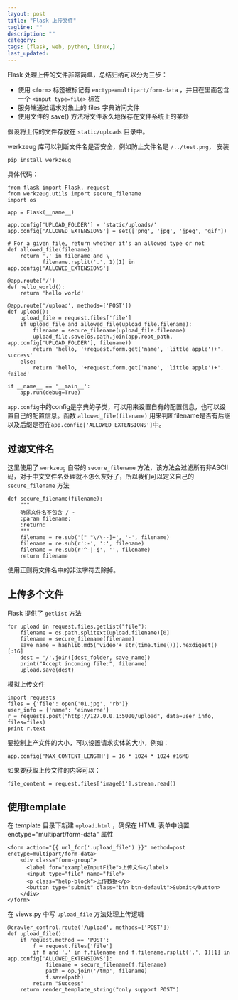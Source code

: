 ```yaml
---
layout: post
title: "Flask 上传文件"
tagline: ""
description: ""
category: 
tags: [flask, web, python, linux,]
last_updated: 
---
```


Flask 处理上传的文件非常简单，总结归纳可以分为三步：

- 使用 `<form>` 标签被标记有 `enctype=multipart/form-data` ，并且在里面包含一个 `<input type=file>` 标签
- 服务端通过请求对象上的 files 字典访问文件
- 使用文件的 save() 方法将文件永久地保存在文件系统上的某处


假设将上传的文件存放在 `static/uploads` 目录中。

werkzeug 库可以判断文件名是否安全，例如防止文件名是 `/../test.png`， 安装

	pip install werkzeug

具体代码：

	from flask import Flask, request
	from werkzeug.utils import secure_filename
	import os

	app = Flask(__name__)

	app.config['UPLOAD_FOLDER'] = 'static/uploads/'
	app.config['ALLOWED_EXTENSIONS'] = set(['png', 'jpg', 'jpeg', 'gif'])

    # For a given file, return whether it's an allowed type or not
	def allowed_file(filename):
		return '.' in filename and \
			   filename.rsplit('.', 1)[1] in app.config['ALLOWED_EXTENSIONS']

	@app.route('/')
	def hello_world():
		return 'hello world'

	@app.route('/upload', methods=['POST'])
	def upload():
		upload_file = request.files['file']
		if upload_file and allowed_file(upload_file.filename):
			filename = secure_filename(upload_file.filename)
			upload_file.save(os.path.join(app.root_path, app.config['UPLOAD_FOLDER'], filename))
			return 'hello, '+request.form.get('name', 'little apple')+'. success'
		else:
			return 'hello, '+request.form.get('name', 'little apple')+'. failed'

	if __name__ == '__main__':
		app.run(debug=True)

`app.config`中的config是字典的子类，可以用来设置自有的配置信息，也可以设置自己的配置信息。函数 `allowed_file(filename)` 用来判断filename是否有后缀以及后缀是否在`app.config['ALLOWED_EXTENSIONS']`中。

## 过滤文件名
这里使用了 `werkzeug` 自带的 `secure_filename` 方法，该方法会过滤所有非ASCII码，对于中文文件名处理就不怎么友好了，所以我们可以定义自己的 `secure_filename` 方法

    def secure_filename(filename):
        """
        确保文件名不包含 / -
        :param filename:
        :return:
        """
        filename = re.sub('[" "\/\--]+', '-', filename)
        filename = re.sub(r':-', ':', filename)
        filename = re.sub(r'^-|-$', '', filename)
        return filename

使用正则将文件名中的非法字符去除掉。

## 上传多个文件
Flask 提供了 `getlist` 方法

    for upload in request.files.getlist("file"):
        filename = os.path.splitext(upload.filename)[0]
        filename = secure_filename(filename)
        save_name = hashlib.md5('video'+ str(time.time())).hexdigest()[:16]
        dest = '/'.join([dest_folder, save_name])
        print("Accept incoming file:", filename)
        upload.save(dest)


模拟上传文件

	import requests
	files = {'file': open('01.jpg', 'rb')}
	user_info = {'name': 'einverne'}
	r = requests.post("http://127.0.0.1:5000/upload", data=user_info, files=files)
	print r.text

要控制上产文件的大小，可以设置请求实体的大小，例如：

	app.config['MAX_CONTENT_LENGTH'] = 16 * 1024 * 1024 #16MB


如果要获取上传文件的内容可以：

	file_content = request.files['image01'].stream.read()


## 使用template
在 template 目录下新建 `upload.html` ，确保在 HTML 表单中设置 enctype="multipart/form-data" 属性

	<form action="{{ url_for('.upload_file') }}" method=post enctype=multipart/form-data>
		<div class="form-group">
		  <label for="exampleInputFile">上传文件</label>
		  <input type="file" name="file">
		  <p class="help-block">上传数据</p>
		  <button type="submit" class="btn btn-default">Submit</button>
		</div>
	</form>

在 views.py 中写 `upload_file` 方法处理上传逻辑

	@crawler_control.route('/upload', methods=['POST'])
	def upload_file():
		if request.method == 'POST':
			f = request.files['file']
			if f and '.' in f.filename and f.filename.rsplit('.', 1)[1] in app.config['ALLOWED_EXTENSIONS']:
				filename = secure_filename(f.filename)
				path = op.join('/tmp', filename)
				f.save(path)
			return "Success"
		return render_template_string("only support POST")



